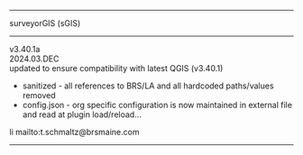 <hr>surveyorGIS (sGIS)<hr>
v3.40.1a <br>
2024.03.DEC<br>
updated to ensure compatibility with latest QGIS (v3.40.1)<br>
<ul>
<li>sanitized - all references to BRS/LA and all hardcoded paths/values removed</li>
<li>config.json - org specific configuration is now maintained in external file and read at plugin load/reload...</ul>li
</ul>
mailto:t.schmaltz@brsmaine.com
<hr>

